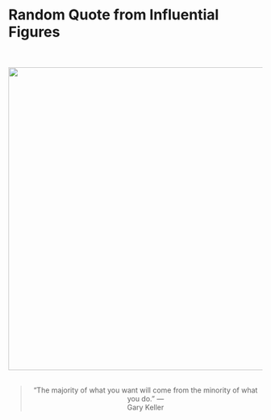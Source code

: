 # Random Quote from Influential Figures

<div align="center">
  <br>
  <br>
  <a href="https://en.wikipedia.org/wiki/Gary_W._Keller" title="Gary W. Keller - Wikipedia"><img src="https://upload.wikimedia.org/wikipedia/commons/9/96/GaryKellerTeaching1.jpg" width="600px"></a>
  <br>
  <br>
  <blockquote>&ldquo;The majority of what you want will come from the minority of what you do.&rdquo; &mdash; <footer>Gary Keller</footer></blockquote>
</div>
  